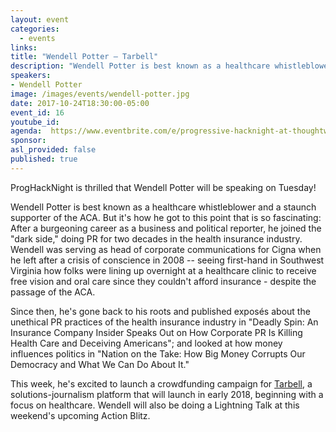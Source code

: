 ```yaml
---
layout: event
categories:
  - events
links:
title: "Wendell Potter – Tarbell"
description: "Wendell Potter is best known as a healthcare whistleblower and a staunch supporter of the ACA. But it's how he got to this point that is so fascinating: After a burgeoning career as a business and political reporter, he joined the \"dark side,\" doing PR for two decades in the health insurance industry."
speakers:
- Wendell Potter
image: /images/events/wendell-potter.jpg
date: 2017-10-24T18:30:00-05:00
event_id: 16
youtube_id:
agenda:  https://www.eventbrite.com/e/progressive-hacknight-at-thoughtworks-tickets-35597120947
sponsor:
asl_provided: false
published: true
---
```


ProgHackNight is thrilled that Wendell Potter will be speaking on Tuesday!

Wendell Potter is best known as a healthcare whistleblower and a staunch supporter of the ACA. But it's how he got to this point that is so fascinating: After a burgeoning career as a business and political reporter, he joined the "dark side," doing PR for two decades in the health insurance industry. Wendell was serving as head of corporate communications for Cigna when he left after a crisis of conscience in 2008 -- seeing first-hand in Southwest Virginia how folks were lining up overnight at a healthcare clinic to receive free vision and oral care since they couldn't afford insurance - despite the passage of the ACA.

Since then, he's gone back to his roots and published exposés about the unethical PR practices of the health insurance industry in "Deadly Spin: An Insurance Company Insider Speaks Out on How Corporate PR Is Killing Health Care and Deceiving Americans"; and looked at how money influences politics in "Nation on the Take: How Big Money Corrupts Our Democracy and What We Can Do About It."

This week, he's excited to launch a crowdfunding campaign for [Tarbell](https://proghacknight.us16.list-manage.com/track/click?u=597c1a32f8812c62dfc1126f5&id=b056a62ce0&e=d2e60dded3), a solutions-journalism platform that will launch in early 2018, beginning with a focus on healthcare. Wendell will also be doing a Lightning Talk at this weekend's upcoming Action Blitz.
